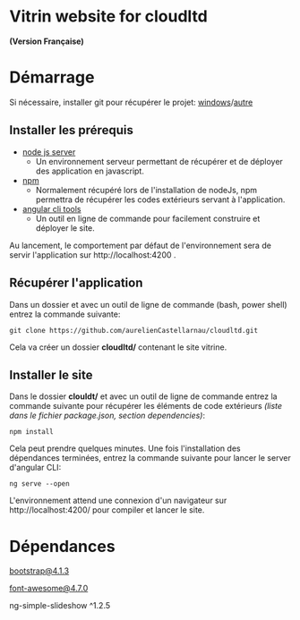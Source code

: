 # Vitrin website for cloudltd

  **(Version Française)**

# Démarrage
Si nécessaire, installer git pour récupérer le projet: [windows](https://gitforwindows.org/)/[autre](https://git-scm.com/book/fr/v1/D%C3%A9marrage-rapide-Installation-de-Git)

## Installer les prérequis



*  [node js server](https://nodejs.org/en/)
   - Un environnement serveur permettant de récupérer et de déployer des application en javascript.
* [npm](https://www.npmjs.com/get-npm)
   - Normalement récupéré lors de l'installation de nodeJs, npm permettra de récupérer les codes extérieurs servant à l'application.
* [angular cli tools](https://cli.angular.io/)
   - Un outil en ligne de commande pour facilement construire et déployer le site.

Au lancement, le comportement par défaut de l'environnement sera de servir l'application sur http://localhost:4200 .



## Récupérer l'application



Dans un dossier et avec un outil de ligne de commande (bash, power shell) entrez la commande suivante:
```
git clone https://github.com/aurelienCastellarnau/cloudltd.git
```
Cela va créer un dossier **cloudltd/** contenant le site vitrine.

## Installer le site

Dans le dossier **clouldt/** et avec un outil de ligne de commande entrez la commande suivante pour récupérer les éléments de code extérieurs *(liste dans le fichier package.json, section dependencies)*:
```
npm install
```
Cela peut prendre quelques minutes.
Une fois l'installation des dépendances terminées, entrez la commande suivante pour lancer le server d'angular CLI:
```
ng serve --open
```
L'environnement attend une connexion d'un navigateur sur http://localhost:4200/ pour compiler et lancer le site.


# Dépendances



bootstrap@4.1.3

font-awesome@4.7.0

ng-simple-slideshow ^1.2.5
